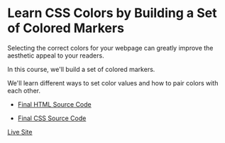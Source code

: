 # Learn CSS Colors by Building a Set of Colored Markers

Selecting the correct colors for your webpage can greatly improve the aesthetic appeal to your readers. 

In this course, we'll build a set of colored markers. 

We'll learn different ways to set color values and how to pair colors with each other.

- [Final HTML Source Code](https://github.com/CERTIFIED2003/freeCodeCamp/blob/main/Responsive%20Web%20Design/03-Learn%CSS%Colors%by%Building%a%Set%of%Colored%Markers/ColoredMarkers.html)

- [Final CSS Source Code](https://github.com/CERTIFIED2003/freeCodeCamp/blob/main/Responsive%20Web%20Design/03-Learn%CSS%Colors%by%Building%a%Set%of%Colored%Markers/styles.css)

[Live Site](https://ColoredMarkers.certified2003.repl.co)

